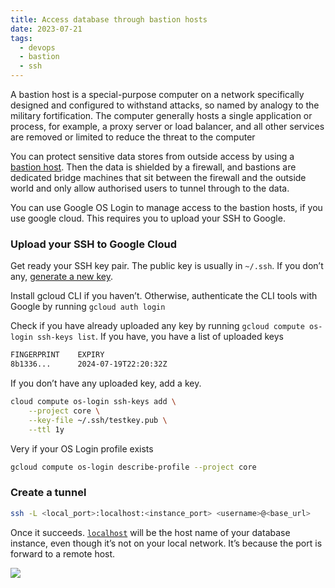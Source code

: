 ```yaml
---
title: Access database through bastion hosts
date: 2023-07-21
tags:
  - devops
  - bastion
  - ssh
---
```


A bastion host is a special-purpose computer on a network specifically designed and configured to withstand attacks, so named by analogy to the military fortification. The computer generally hosts a single application or process, for example, a proxy server or load balancer, and all other services are removed or limited to reduce the threat to the computer

You can protect sensitive data stores from outside access by using a [bastion host](https://en.wikipedia.org/wiki/Bastion_host). Then the data is shielded by a firewall, and bastions are dedicated bridge machines that sit between the firewall and the outside world and only allow authorised users to tunnel through to the data.

You can use Google OS Login to manage access to the bastion hosts, if you use google cloud. This requires you to upload your SSH to Google.

### Upload your SSH to Google Cloud

Get ready your SSH key pair. The public key is usually in `~/.ssh`. If you don’t any, [generate a new key](https://docs.github.com/en/authentication/connecting-to-github-with-ssh/generating-a-new-ssh-key-and-adding-it-to-the-ssh-agent). 

Install gcloud CLI if you haven’t. Otherwise, authenticate the CLI tools with Google by running `gcloud auth login`

Check if you have already uploaded any key by running `gcloud compute os-login ssh-keys list`. If you have, you have a list of uploaded keys

```bash
FINGERPRINT    EXPIRY
8b1336...      2024-07-19T22:20:32Z
```

If you don’t have any uploaded key, add a key.

```bash
cloud compute os-login ssh-keys add \
	--project core \
	--key-file ~/.ssh/testkey.pub \
	--ttl 1y
```

Very if your OS Login profile exists

```bash
gcloud compute os-login describe-profile --project core
```

### Create a tunnel

```bash
ssh -L <local_port>:localhost:<instance_port> <username>@<base_url>
```

Once it succeeds. [`localhost`](http://localhost/) will be the host name of your database instance, even though it’s not on your local network. It’s because the port is forward to a remote host.

![](https://s3.us-west-2.amazonaws.com/secure.notion-static.com/97672406-33d9-4552-a4fa-5e5ea4309e4b/Untitled.png?X-Amz-Algorithm=AWS4-HMAC-SHA256&X-Amz-Content-Sha256=UNSIGNED-PAYLOAD&X-Amz-Credential=AKIAT73L2G45EIPT3X45%2F20231024%2Fus-west-2%2Fs3%2Faws4_request&X-Amz-Date=20231024T012339Z&X-Amz-Expires=3600&X-Amz-Signature=05cb91f20dff120b92c2e90927fe9fb85ba716773ac8cbf99888d8aed356750f&X-Amz-SignedHeaders=host&x-id=GetObject)

